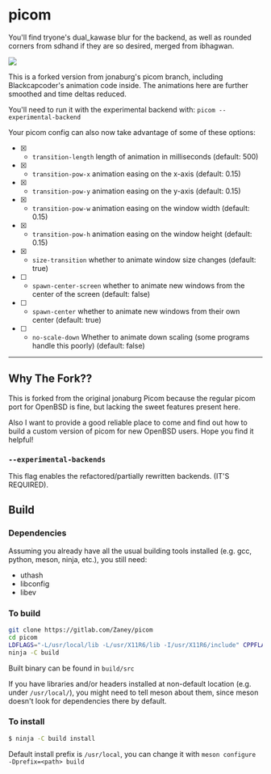 picom
=======

You'll find tryone's dual_kawase blur for the backend, as well as rounded corners from sdhand if they are so desired, merged from ibhagwan.

![](demo.gif)

This is a forked version from jonaburg's picom branch, including Blackcapcoder's animation code inside. The animations here are further smoothed and time deltas reduced.

You'll need to run it with the experimental backend with:
`picom --experimental-backend`

Your picom config can also now take advantage of some of these options:
- [x] * `transition-length`   length of animation in milliseconds  (default: 500)
- [x] * `transition-pow-x`    animation easing on the x-axis (default: 0.15)
- [x] * `transition-pow-y`    animation easing on the y-axis (default: 0.15)
- [x] * `transition-pow-w`    animation easing on the window width  (default: 0.15)
- [x] * `transition-pow-h`    animation easing on the window height (default: 0.15)
- [x] * `size-transition`     whether to animate window size changes (default: true)
- [ ] * `spawn-center-screen` whether to animate new windows from the center of the screen (default: false)
- [ ] * `spawn-center`        whether to animate new windows from their own center (default: true)
- [ ] * `no-scale-down`       Whether to animate down scaling (some programs handle this poorly) (default: false)

----
## Why The Fork??

This is forked from the original jonaburg Picom because the regular picom port for OpenBSD is fine, but lacking the sweet features present here. 

Also I want to provide a good reliable place to come and find out how to build a custom version of picom for new OpenBSD users. Hope you find it helpful!

### `--experimental-backends`

This flag enables the refactored/partially rewritten backends. (IT'S REQUIRED).

## Build

### Dependencies

Assuming you already have all the usual building tools installed (e.g. gcc, python, meson, ninja, etc.), you still need:

* uthash
* libconfig
* libev

### To build

```bash
git clone https://gitlab.com/Zaney/picom
cd picom
LDFLAGS="-L/usr/local/lib -L/usr/X11R6/lib -I/usr/X11R6/include" CPPFLAGS="-I/usr/local/include" meson --buildtype=release . build
ninja -C build
```

Built binary can be found in `build/src`

If you have libraries and/or headers installed at non-default location (e.g. under `/usr/local/`), you might need to tell meson about them, since meson doesn't look for dependencies there by default.

### To install

``` bash
$ ninja -C build install
```

Default install prefix is `/usr/local`, you can change it with `meson configure -Dprefix=<path> build`
